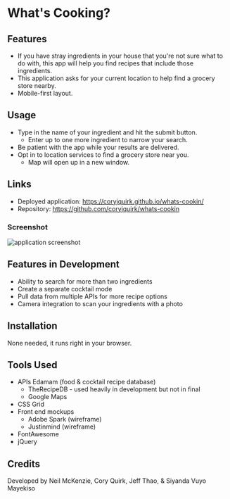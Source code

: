 # What's Cooking?

## Features
* If you have stray ingredients in your house that you're not sure what to do with, this app will help you find recipes that include those ingredients.
* This application asks for your current location to help find a grocery store nearby.
* Mobile-first layout.

## Usage
* Type in the name of your ingredient and hit the submit button.
    * Enter up to one more ingredient to narrow your search.
* Be patient with the app while your results are delivered.
* Opt in to location services to find a grocery store near you.
    * Map will open up in a new window.

## Links
* Deployed application: https://coryjquirk.github.io/whats-cookin/
* Repository: https://github.com/coryjquirk/whats-cookin

### Screenshot
<img src="https://coryjquirk.github.io/whats-cookin/demo.gif" alt="application screenshot">


## Features in Development
* Ability to search for more than two ingredients
* Create a separate cocktail mode
* Pull data from multiple APIs for more recipe options
* Camera integration to scan your ingredients with a photo

## Installation
None needed, it runs right in your browser.

## Tools Used
* APIs
     Edamam (food & cocktail recipe database)
    * TheRecipeDB - used heavily in development but not in final
    * Google Maps
* CSS Grid
* Front end mockups
    * Adobe Spark (wireframe)
    * Justinmind (wireframe)
* FontAwesome
* jQuery

## Credits
Developed by Neil McKenzie, Cory Quirk, Jeff Thao, & Siyanda Vuyo Mayekiso 

